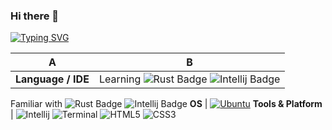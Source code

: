 ### Hi there 👋

[![Typing SVG](https://readme-typing-svg.herokuapp.com?color=FF9300&background=FF000000&center=true&vCenter=true&lines=Welcome+to+my+GitHub+profile)](https://git.io/typing-svg)


<!--
**Cln89/Cln89** is a ✨ _special_ ✨ repository because its `README.md` (this file) appears on your GitHub profile.

Here are some ideas to get you started:

- 🔭 I’m currently working on ...
- 🌱 I’m currently learning ...
- 👯 I’m looking to collaborate on ...
- 🤔 I’m looking for help with ...
- 💬 Ask me about ...
- 📫 How to reach me: ...
- 😄 Pronouns: ...
- ⚡ Fun fact: ...
-->

A |  B
--- | --- 
**Language / IDE**  | Learning ![Rust Badge](https://img.shields.io/badge/Language-Rust-orange?style=for-the-badge&logo=rust) ![Intellij Badge](https://img.shields.io/badge/IDE-IntelliJ-gray?style=for-the-badge&logo=intellijidea)
Familiar with ![Rust Badge](https://img.shields.io/badge/Language-Java-red?style=for-the-badge&logo=java) ![Intellij Badge](https://img.shields.io/badge/IDE-IntelliJ-gray?style=for-the-badge&logo=intellijidea)
**OS**  | <a target="_blank" rel="noopener noreferrer" href="https://www.linuxmint.com"><img src="https://external-content.duckduckgo.com/iu/?u=https%3A%2F%2Fi.pinimg.com%2Foriginals%2F85%2F22%2F27%2F8522271c50c544f4b72d5289811d9f3f.png&f=1&nofb=1" alt="Ubuntu" data-canonical-src="https://img.shields.io/badge/-Linux_Mint-black?style=flat-square&amp;logo=linuxmint" style="max-width: 100%;"></a> 
**Tools & Platform**  | ![Intellij](https://img.shields.io/badge/Intellij-F9AB00?style=for-the-badge&logo=intellijidea) ![Terminal](https://img.shields.io/badge/Terminal-27338e?style=for-the-badge&logo=GNOMETerminal&logoColor=white) ![HTML5](https://img.shields.io/badge/HTML5-E34F26?style=for-the-badge&logo=html5&logoColor=white) ![CSS3](https://img.shields.io/badge/CSS3-1572B6?style=for-the-badge&logo=css3&logoColor=white)


